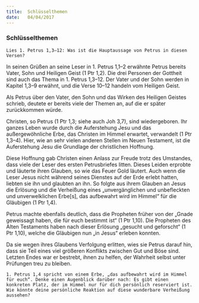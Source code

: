 ```yaml
---
title:  Schlüsselthemen
date:   04/04/2017
---
```


### Schlüsselthemen 

`Lies 1. Petrus 1,3–12: Was ist die Hauptaussage von Petrus in diesen Versen?` 

In seinen Grüßen an seine Leser in 1. Petrus 1,1–2 erwähnte Petrus bereits Vater, Sohn und Heiligen Geist (1 Ptr 1,2). Die drei Personen der Gottheit sind auch das Thema in 1. Petrus 1,3–12. Der Vater und der Sohn werden in Kapitel 1,3–9 erwähnt, und die Verse 10–12 handeln vom Heiligen Geist. 

Als Petrus über den Vater, den Sohn und das Wirken des Heiligen Geistes schrieb, deutete er bereits viele der Themen an, auf die er später zurückkommen würde. 

Christen, so Petrus (1 Ptr 1,3; siehe auch Joh 3,7), sind wiedergeboren. Ihr ganzes Leben wurde durch die Auferstehung Jesu und das außergewöhnliche Erbe, das Christen im Himmel erwartet, verwandelt (1 Ptr 1,3–4). Hier, wie an sehr vielen anderen Stellen im Neuen Testament, ist die Auferstehung Jesu die Grundlage der christlichen Hoffnung. 

Diese Hoffnung gab Christen einen Anlass zur Freude trotz des Umstandes, dass viele der Leser des ersten Petrusbriefes litten. Dieses Leiden erprobte und läuterte ihren Glauben, so wie das Feuer Gold läutert. Auch wenn die Leser Jesus nicht während seines Dienstes auf der Erde erlebt hatten, liebten sie ihn und glaubten an ihn. So folgte aus ihrem Glauben an Jesus die Erlösung und die Verheißung eines „unvergänglichen und unbefleckten und unverwelklichen Erbe[s], das aufbewahrt wird im Himmel“ für die Gläubigen (1 Ptr 1,4). 

Petrus machte ebenfalls deutlich, dass die Propheten früher von der „Gnade geweissagt haben, die für euch bestimmt ist“ (1 Ptr 1,10). Die Propheten des Alten Testaments haben nach dieser Erlösung „gesucht und geforscht“ (1 Ptr 1,10), welche die Gläubigen nun „in Jesus“ erleben konnten. 

Da sie wegen ihres Glaubens Verfolgung erlitten, wies sie Petrus darauf hin, dass sie Teil eines viel größeren Konflikts zwischen Gut und Böse sind. Letzten Endes war er bestrebt, ihnen zu helfen, der Wahrheit selbst unter Prüfungen treu zu bleiben. 

`1. Petrus 1,4 spricht von einem Erbe, „das aufbewahrt wird im Himmel für euch“. Denke einen Augenblick darüber nach: Es gibt einen konkreten Platz, der im Himmel nur für dich persönlich reserviert ist. Wie könnte deine persönliche Reaktion auf diese wunderbare Verheißung aussehen?` 